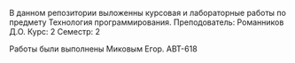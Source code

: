 В данном репозитории выложенны курсовая и лабораторные работы по предмету Технология программирования.
Преподователь: Романников Д.О.
Курс: 2
Семестр: 2

Работы были выполнены Миковым Егор. АВТ-618